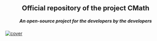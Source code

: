 <h2 align="center">Official repository of the project CMath</h2>
<h5 align="center">An open-source project for the developers by the developers</h5>
<a href ="https://github.com/JayedRafiProjects"><img src="https://github.com/JayedRafiProjects/cmath.c/blob/main/cm_icon_transparent.png" alt="cover"></a>

